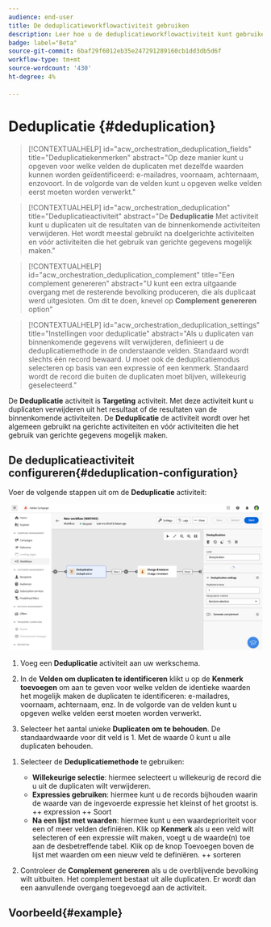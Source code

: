 ```yaml
---
audience: end-user
title: De deduplicatieworkflowactiviteit gebruiken
description: Leer hoe u de deduplicatieworkflowactiviteit kunt gebruiken
badge: label="Beta"
source-git-commit: 6baf29f6012eb35e247291289160cb1dd3db5d6f
workflow-type: tm+mt
source-wordcount: '430'
ht-degree: 4%

---
```



# Deduplicatie {#deduplication}

>[!CONTEXTUALHELP]
>id="acw_orchestration_deduplication_fields"
>title="Deduplicatiekenmerken"
>abstract="Op deze manier kunt u opgeven voor welke velden de duplicaten met dezelfde waarden kunnen worden geïdentificeerd: e-mailadres, voornaam, achternaam, enzovoort. In de volgorde van de velden kunt u opgeven welke velden eerst moeten worden verwerkt."

>[!CONTEXTUALHELP]
>id="acw_orchestration_deduplication"
>title="Deduplicatieactiviteit"
>abstract="De **Deduplicatie** Met activiteit kunt u duplicaten uit de resultaten van de binnenkomende activiteiten verwijderen. Het wordt meestal gebruikt na doelgerichte activiteiten en vóór activiteiten die het gebruik van gerichte gegevens mogelijk maken."


>[!CONTEXTUALHELP]
>id="acw_orchestration_deduplication_complement"
>title="Een complement genereren"
>abstract="U kunt een extra uitgaande overgang met de resterende bevolking produceren, die als duplicaat werd uitgesloten. Om dit te doen, knevel op **Complement genereren** option"

>[!CONTEXTUALHELP]
>id="acw_orchestration_deduplication_settings"
>title="Instellingen voor deduplicatie"
>abstract="Als u duplicaten van binnenkomende gegevens wilt verwijderen, definieert u de deduplicatiemethode in de onderstaande velden. Standaard wordt slechts één record bewaard. U moet ook de deduplicatiemodus selecteren op basis van een expressie of een kenmerk. Standaard wordt de record die buiten de duplicaten moet blijven, willekeurig geselecteerd."

De **Deduplicatie** activiteit is **Targeting** activiteit. Met deze activiteit kunt u duplicaten verwijderen uit het resultaat of de resultaten van de binnenkomende activiteiten. De **Deduplicatie** de activiteit wordt over het algemeen gebruikt na gerichte activiteiten en vóór activiteiten die het gebruik van gerichte gegevens mogelijk maken.

## De deduplicatieactiviteit configureren{#deduplication-configuration}

Voer de volgende stappen uit om de **Deduplicatie** activiteit:

![](../assets/workflow-deduplication.png)

1. Voeg een **Deduplicatie** activiteit aan uw werkschema.

1. In de **Velden om duplicaten te identificeren** klikt u op de **Kenmerk toevoegen** om aan te geven voor welke velden de identieke waarden het mogelijk maken de duplicaten te identificeren: e-mailadres, voornaam, achternaam, enz. In de volgorde van de velden kunt u opgeven welke velden eerst moeten worden verwerkt.

1. Selecteer het aantal unieke **Duplicaten om te behouden**. De standaardwaarde voor dit veld is 1. Met de waarde 0 kunt u alle duplicaten behouden.

<!--
    For example, if records A and B are considered duplicates of record Y, and a record C is considered as a duplicate of record Z:

    * If the value of the field is 1: only the Y and Z records are kept.
    * If the value of the field is 0: all the records are kept.
    * If the value of the field is 2: records C and Z are kept and two records from A, B, and Y are kept, by chance or depending on the deduplication method selected thereafter.

-->

1. Selecteer de **Deduplicatiemethode** te gebruiken:

   * **Willekeurige selectie**: hiermee selecteert u willekeurig de record die u uit de duplicaten wilt verwijderen.
   * **Expressies gebruiken**: hiermee kunt u de records bijhouden waarin de waarde van de ingevoerde expressie het kleinst of het grootst is. ++ expression ++ Soort
   * **Na een lijst met waarden**: hiermee kunt u een waardeprioriteit voor een of meer velden definiëren. Klik op **Kenmerk** als u een veld wilt selecteren of een expressie wilt maken, voegt u de waarde(n) toe aan de desbetreffende tabel. Klik op de knop Toevoegen boven de lijst met waarden om een nieuw veld te definiëren. ++ sorteren

1. Controleer de **Complement genereren** als u de overblijvende bevolking wilt uitbuiten. Het complement bestaat uit alle duplicaten. Er wordt dan een aanvullende overgang toegevoegd aan de activiteit.

## Voorbeeld{#example}

